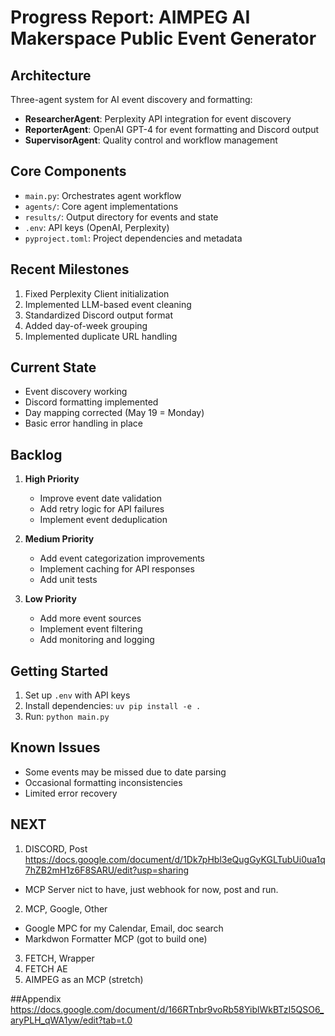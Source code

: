 # Progress Report: AIMPEG AI Makerspace Public Event Generator

## Architecture
Three-agent system for AI event discovery and formatting:
- **ResearcherAgent**: Perplexity API integration for event discovery
- **ReporterAgent**: OpenAI GPT-4 for event formatting and Discord output
- **SupervisorAgent**: Quality control and workflow management

## Core Components
- `main.py`: Orchestrates agent workflow
- `agents/`: Core agent implementations
- `results/`: Output directory for events and state
- `.env`: API keys (OpenAI, Perplexity)
- `pyproject.toml`: Project dependencies and metadata

## Recent Milestones
1. Fixed Perplexity Client initialization
2. Implemented LLM-based event cleaning
3. Standardized Discord output format
4. Added day-of-week grouping
5. Implemented duplicate URL handling

## Current State
- Event discovery working
- Discord formatting implemented
- Day mapping corrected (May 19 = Monday)
- Basic error handling in place

## Backlog
1. **High Priority**
   - Improve event date validation
   - Add retry logic for API failures
   - Implement event deduplication

2. **Medium Priority**
   - Add event categorization improvements
   - Implement caching for API responses
   - Add unit tests

3. **Low Priority**
   - Add more event sources
   - Implement event filtering
   - Add monitoring and logging

## Getting Started
1. Set up `.env` with API keys
2. Install dependencies: `uv pip install -e .`
3. Run: `python main.py`

## Known Issues
- Some events may be missed due to date parsing
- Occasional formatting inconsistencies
- Limited error recovery 

## NEXT
1) DISCORD, Post
https://docs.google.com/document/d/1Dk7pHbl3eQugGyKGLTubUi0ua1q7hZB2mH1z6F8SARU/edit?usp=sharing
- MCP Server nict to have, just webhook for now, post and run.

2) MCP, Google, Other  
- Google MPC for my Calendar, Email, doc search
- Markdwon Formatter MCP (got to build one) 

3) FETCH, Wrapper 
4) FETCH AE
5) AIMPEG as an MCP (stretch)

##Appendix
https://docs.google.com/document/d/166RTnbr9voRb58YiblWkBTzI5QSO6_aryPLH_qWA1yw/edit?tab=t.0
